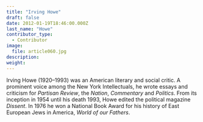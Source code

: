 ```yaml
---
title: "Irving Howe"
draft: false
date: 2012-01-19T18:46:00.000Z
last_name: "Howe"
contributor_type:
  - Contributor
image:
  file: article060.jpg
description:
weight:
---
```


Irving Howe (1920–1993) was an American literary and social critic. A prominent voice among the New York Intellectuals, he wrote essays and criticism for _Partisan Review_, the _Nation_, _Commentary_ and _Politics_. From its inception in 1954 until his death 1993, Howe edited the political magazine _Dissent_. In 1976 he won a National Book Award for his history of East European Jews in America, _World of our Fathers_.


